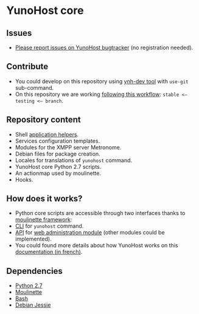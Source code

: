 # YunoHost core
## Issues
- [Please report issues on YunoHost bugtracker](https://dev.yunohost.org/projects/yunohost/issues) (no registration needed).

## Contribute
- You could develop on this repository using [ynh-dev tool](https://github.com/YunoHost/ynh-dev) with `use-git`  sub-command.
- On this repository we are working [following this workflow](https://yunohost.org/#/build_system_en): `stable <— testing <— branch`.

## Repository content
- Shell [application helpers](https://yunohost.org/#/packaging_apps_helpers_en).
- Services configuration templates.
- Modules for the XMPP server Metronome.
- Debian files for package creation.
- Locales for translations of `yunohost` command.
- YunoHost core Python 2.7 scripts.
- An actionmap used by moulinette.
- Hooks.

## How does it works?
- Python core scripts are accessible through two interfaces thanks to [moulinette framework](https://github.com/YunoHost/moulinette):
 - [CLI](https://en.wikipedia.org/wiki/Command-line_interface) for `yunohost` command.
 - [API](https://en.wikipedia.org/wiki/Application_programming_interface) for [web administration module](https://github.com/YunoHost/yunohost-admin) (other modules could be implemented).
- You could found more details about how YunoHost works on this [documentation (in french)](https://yunohost.org/#/package_list_fr).

## Dependencies
- [Python 2.7](https://www.python.org/download/releases/2.7)
- [Moulinette](https://github.com/YunoHost/moulinette)
- [Bash](https://www.gnu.org/software/bash/bash.html)
- [Debian Jessie](https://www.debian.org/releases/jessie)
